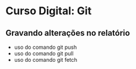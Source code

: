# Curso Digital: Git

## Gravando alterações no relatório
* uso do comando git push
* uso do comando git pull
* uso do comando git fetch
